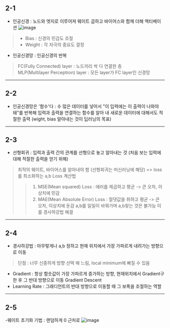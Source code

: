## 2-1
- 인공신경 : 노드와 엣지로 이루어져 웨이트 곱하고 바이어스와 함께 더해 액티베이션
![image](https://github.com/user-attachments/assets/32baa352-d9c5-4cc8-accd-ed6041cf1034)
> - Bias : 신경의 민감도 조절
> - Weight : 각 자극의 중요도 결정
- 인공신경망 : 인공신경의 반복
> FC(Fully Connected) layer : 노드끼리 싹 다 연결한 층 <br>
> MLP(Multilayer Perceptron) layer : 모든 layer가 FC layer인 신경망
---
## 2-2
- 인공신경망은 '함수'다 : 수 많은 데이터를 넣어서 "이 입력에는 이 출력이 나와야 돼"를 반복해 입력과 출력을 연결하는 함수를 알아 내 새로운 데이터에 대해서도 적절한 출력 (wight, bias 알아내는 것이 딥러닝의 목표)
---
## 2-3
- 선형회귀 : 입력과 출력 간의 관계를 선형으로 놓고 알아내는 것 (처음 보는 입력에 대해 적절한 출력을 얻기 위해)
> 최적의 웨이트, 바이어스를 알아내야 함 (선형회귀는 머신러닝에 해당) => loss를 최소화하는 a,b
> Loss 계산법
>> 1. MSE(Mean squared) Loss : 에러를 제곱하고 평균 -> 큰 오차, 이상치에 민감
>> 2. MAE(Mean Absolute Error) Loss : 절댓값을 취하고 평균 -> 큰 오차, 이상치에 둔감
> a,b를 일일이 바꿔가며 a,b찾는 것은 불가능 이를 경사하강법 해결
---
## 2-4 
- 경사하강법 : 아무렇게나 a,b 정하고 현재 위치에서 가장 가파르게 내려가는 방향으로 이동
> 단점 : 너무 신중하게 방향 선택 해 느림, local minimum에 빠질 수 있음
- Gradient : 항상 함숫값이 가장 가파르게 증가하는 방향, 현재위치에서 Gradient구한 후 그 반대 방향으로 이동 Gradient Descent
- Learning Rate : 그래디언트의 반대 방향으로 이동할 때 그 보폭을 조절하는 역할
---
## 2-5
-웨이트 초기화 기법 : 랜덤하게 0 근처로
![image](https://github.com/user-attachments/assets/2965a837-43af-4d3a-9345-900003296cd3)
